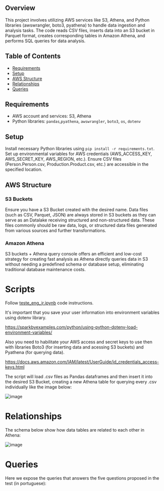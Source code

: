 ## Overview

This project involves utilizing AWS services like S3, Athena, and Python libraries (awswrangler, boto3, pyathena) to handle data ingestion and analysis tasks. The code reads CSV files, inserts data into an S3 bucket in Parquet format, creates corresponding tables in Amazon Athena, and performs SQL queries for data analysis.

## Table of Contents

- [Requirements](#requirements)
- [Setup](#setup)
- [AWS Structure](#aws-structure)
- [Relationships](#relationships)
- [Queries](#queries)

## Requirements
- AWS account and services: S3, Athena
- Python libraries: `pandas`,`pyathena`, `awswrangler`, `boto3`, `os`, `dotenv`

## Setup
Install necessary Python libraries using ```pip install -r requirements.txt```.
Set up environmental variables for AWS credentials (AWS_ACCESS_KEY, AWS_SECRET_KEY, AWS_REGION, etc.).
Ensure CSV files (Person.Person.csv, Production.Product.csv, etc.) are accessible in the specified location.

## AWS Structure

### S3 Buckets
Ensure you have a S3 Bucket created with the desired name. Data files (such as CSV, Parquet, JSON) are always stored in S3 buckets as they can serve as an Datalake receiving structured and non-structured data. These files commonly should be raw data, logs, or structured data files generated from various sources and further transformations.

### Amazon Athena
S3 buckets + Athena query console offers an efficient and low-cost strategy for creating fast analysis as Athena directly queries data in S3 without needing a predefined schema or database setup, eliminating traditional database maintenance costs.

# Scripts
Follow [teste_eng_jr.ipynb](https://github.com/viniciusfjacinto/data-engineering-test/blob/main/teste_eng_jr.ipynb) code instructions.

It's important that you save your user information into environment variables using dotenv library.

https://sparkbyexamples.com/python/using-python-dotenv-load-environment-variables/

Also you need to habilitate your AWS access and secret keys to use then with libraries Boto3 (for inserting data and acessing S3 buckets) and Pyathena (for querying data). 

https://docs.aws.amazon.com/IAM/latest/UserGuide/id_credentials_access-keys.html

The script will load .csv files as Pandas dataframes and then insert it into the desired S3 Bucket, creating a new Athena table for querying every .csv individually like the image below:

![image](https://github.com/viniciusfjacinto/data-engineering-test/assets/87664450/f2588105-9814-4850-9acd-e1537a1acce8)

# Relationships
The schema below show how data tables are related to each other in Athena:

![image](https://github.com/viniciusfjacinto/data-engineering-test/assets/87664450/8f745a4a-cb83-43b8-b930-30fc1f74d8e6)

# Queries

Here we expose the queries that answers the five questions proposed in the test (in portuguese):


